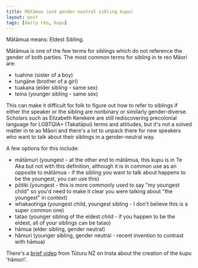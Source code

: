 ```yaml
---
title: Mātāmua (and gender neutral sibling kupu)
layout: post
tags: [daily reo, kupu]
---
```

Mātāmua means: Eldest Sibling.

Mātāmua is one of the few terms for siblings which do not reference the gender of both parties. The most common terms for sibling in te reo Māori are:
- tuahine (sister of a boy)
- tungāne (brother of a girl)
- tuakana (elder sibling - same sex)
- teina (younger sibling - same sex)

This can make it difficult for folk to figure out how to refer to siblings if either the speaker or the sibling are nonbinary or similarly gender-diverse. Scholars such as Elizabeth Kerekere are still rediscovering precolonial language for LGBTQIA+ (Takatāpui) terms and attitudes, but it's not a solved matter in te ao Māori and there's a lot to unpack there for new speakers who want to talk about their siblings in a gender-neutral way. 

A few options for this include:
- mātāmuri (youngest - at the other end to mātāmua, this kupu is in Te Aka but not with this definition, although it is in common use as an opposite to mātāmua - if the sibling you want to talk about happens to be the youngest, you can use this)
- pōtiki (youngest -  this is more commonly used to say "my youngest child" so you'd need to make it clear you were talking about "the youngest" in context)
- whakaotinga  (youngest child, youngest sibling - I don't believe this is a super common one)
- tatao (younger sibling of the eldest child - if you happen to be the eldest, all of your siblings can be tatao)
- hāmua (elder sibling, gender neutral)
- hāmuri (younger sibling, gender neutral - recent invention to contrast with hāmua)

There's a [brief video](https://www.instagram.com/reel/Cs-JfeSJ5iI/) from Tūturu NZ on Insta about the creation of the kupu 'hāmuri'.
